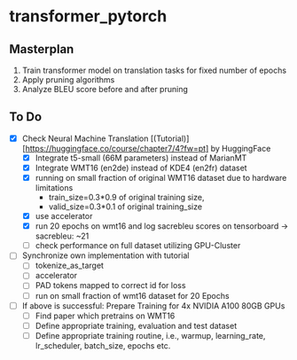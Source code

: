 # transformer_pytorch

## Masterplan
1. Train transformer model on translation tasks for fixed number of epochs
2. Apply pruning algorithms
3. Analyze BLEU score before and after pruning



## To Do
* [x] Check Neural Machine Translation [(Tutorial)][https://huggingface.co/course/chapter7/4?fw=pt] by HuggingFace
	- [x] Integrate t5-small (66M parameters) instead of MarianMT 
	- [x] Integrate WMT16 (en2de) instead of KDE4 (en2fr) dataset
	- [x] running on small fraction of original WMT16 dataset due to hardware limitations
		- train_size=0.3*0.9 of original training size, 
		- valid_size=0.3*0.1 of original training_size
	- [x] use accelerator 
	- [x] run 20 epochs on wmt16 and log sacrebleu scores on tensorboard -> sacrebleu: ~21
	- [ ] check performance on full dataset utilizing GPU-Cluster

* [ ] Synchronize own implementation with tutorial 
	- [ ] tokenize_as_target
	- [ ] accelerator
	- [ ] PAD tokens mapped to correct id for loss
	- [ ] run on small fraction of wmt16 dataset for 20 Epochs

* [ ] If above is successful: Prepare Training for 4x NVIDIA A100 80GB GPUs
    - [ ] Find paper which pretrains on WMT16
    - [ ] Define appropriate training, evaluation and test dataset
    - [ ] Define appropriate training routine, i.e., warmup, learning_rate, lr_scheduler, batch_size, epochs etc.
